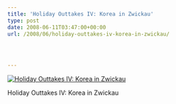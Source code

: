 ```yaml
---
title: 'Holiday Outtakes IV: Korea in Zwickau'
type: post
date: 2008-06-11T03:47:00+00:00
url: /2008/06/holiday-outtakes-iv-korea-in-zwickau/




---
```

<div class="flickr">
  <a href="http://www.flickr.com/photos/schreibblogade/2570223195/" title="Holiday Outtakes IV: Korea in Zwickau"><img src="//farm4.static.flickr.com/3094/2570223195_1b2f3d638b.jpg" alt="Holiday Outtakes IV: Korea in Zwickau" /></a></p>

  <p>
    Holiday Outtakes IV: Korea in Zwickau
  </p>
</div>
